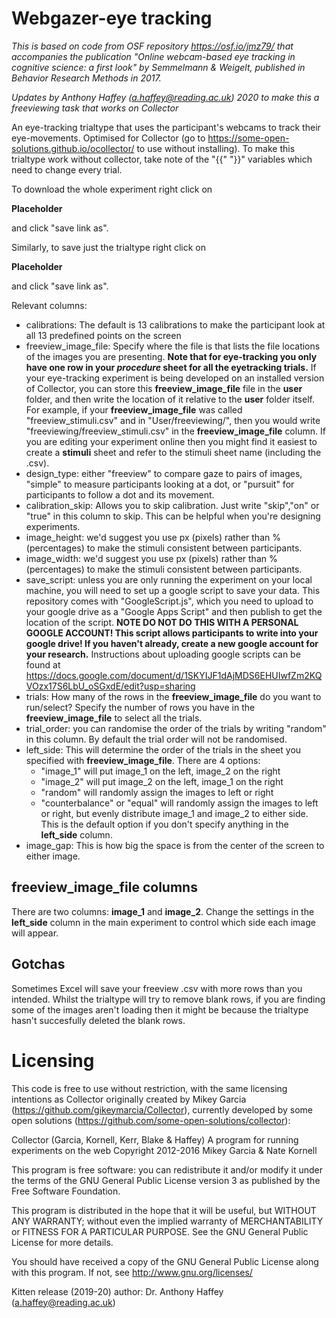 <!--
    Collector (Garcia, Kornell, Kerr, Blake & Haffey)
    A program for running experiments on the web
    Copyright 2012-2016 Mikey Garcia & Nate Kornell


    This program is free software: you can redistribute it and/or modify
    it under the terms of the GNU General Public License version 3 as published by
    the Free Software Foundation.

    This program is distributed in the hope that it will be useful,
    but WITHOUT ANY WARRANTY; without even the implied warranty of
    MERCHANTABILITY or FITNESS FOR A PARTICULAR PURPOSE.  See the
    GNU General Public License for more details.

    You should have received a copy of the GNU General Public License
    along with this program.  If not, see <http://www.gnu.org/licenses/>

	Kitten release (2019-20) author: Dr. Anthony Haffey (a.haffey@reading.ac.uk)
-->
# Webgazer-eye tracking

*This is based on code from OSF repository https://osf.io/jmz79/ that accompanies the publication "Online webcam-based eye tracking in cognitive science: a first look" by Semmelmann & Weigelt, published in Behavior Research Methods in 2017.*
  
*Updates by Anthony Haffey (a.haffey@reading.ac.uk) 2020 to make this a freeviewing task that works on Collector*

An eye-tracking trialtype that uses the participant's webcams to track their eye-movements.
Optimised for Collector (go to https://some-open-solutions.github.io/ocollector/ to use without installing).
To make this trialtype work without collector, take note of the "{{" "}}" variables which need to change every trial.

To download the whole experiment right click on

__Placeholder__

and click "save link as". 

Similarly, to save just the trialtype right click on 

__Placeholder__

and click "save link as".

Relevant columns:
- calibrations: The default is 13 calibrations to make the participant look at all 13 predefined points on the screen
- freeview_image_file: Specify where the file is that lists the file locations of the images you are presenting. **Note that for eye-tracking you only have one row in your *procedure* sheet for all the eyetracking trials.** If your eye-tracking experiment is being developed on an installed version of Collector, you can store this **freeview_image_file** file in the **user** folder, and then write the location of it relative to the **user** folder itself. For example, if your **freeview_image_file** was called "freeview_stimuli.csv" and in "User/freeviewing/", then you would write "freeviewing/freeview_stimuli.csv" in the **freeview_image_file** column. If you are editing your experiment online then you might find it easiest to create a **stimuli** sheet and refer to the stimuli sheet name (including the .csv).
- design_type: either "freeview" to compare gaze to pairs of images, "simple" to measure participants looking at a dot, or "pursuit" for participants to follow a dot and its movement.
- calibration_skip: Allows you to skip calibration. Just write "skip","on" or "true" in this column to skip. This can be helpful when you're designing experiments.
- image_height: we'd suggest you use px (pixels) rather than % (percentages) to make the stimuli consistent between participants.
- image_width: we'd suggest you use px (pixels) rather than % (percentages) to make the stimuli consistent between participants.
- save_script: unless you are only running the experiment on your local machine, you will need to set up a google script to save your data. This repository comes with "GoogleScript.js", which you need to upload to your google drive as a "Google Apps Script" and then publish to get the location of the script. **NOTE DO NOT DO THIS WITH A PERSONAL GOOGLE ACCOUNT! This script allows participants to write into your google drive! If you haven't already, create a new google account for your research.** Instructions about uploading google scripts can be found at https://docs.google.com/document/d/1SKYIJF1dAjMDS6EHUIwfZm2KQVOzx17S6LbU_oSGxdE/edit?usp=sharing
- trials: How many of the rows in the **freeview_image_file** do you want to run/select? Specify the number of rows you have in the **freeview_image_file** to select all the trials.
- trial_order: you can randomise the order of the trials by writing "random" in this column. By default the trial order will not be randomised. 
- left_side: This will determine the order of the trials in the sheet you specified with **freeview_image_file**. There are 4 options:
  - "image_1" will put image_1 on the left, image_2 on the right 
  - "image_2" will put image_2 on the left, image_1 on the right
  - "random" will randomly assign the images to left or right
  - "counterbalance" or "equal" will randomly assign the images to left or right, but evenly distribute image_1 and image_2 to either side. This is the default option if you don't specify anything in the **left_side** column.
- image_gap: This is how big the space is from the center of the screen to either image.

## freeview_image_file columns
There are two columns: **image_1** and **image_2**. Change the settings in the **left_side** column in the main experiment to control which side each image will appear. 

## Gotchas

Sometimes Excel will save your freeview .csv with more rows than you intended. Whilst the trialtype will try to remove blank rows, if you are finding some of the images aren't loading then it might be because the trialtype hasn't succesfully deleted the blank rows.

# Licensing
This code is free to use without restriction, with the same licensing intentions as Collector originally created by Mikey Garcia (https://github.com/gikeymarcia/Collector), currently developed by some open solutions (https://github.com/some-open-solutions/collector):

Collector (Garcia, Kornell, Kerr, Blake & Haffey)
A program for running experiments on the web
Copyright 2012-2016 Mikey Garcia & Nate Kornell


This program is free software: you can redistribute it and/or modify
it under the terms of the GNU General Public License version 3 as published by
the Free Software Foundation.

This program is distributed in the hope that it will be useful,
but WITHOUT ANY WARRANTY; without even the implied warranty of
MERCHANTABILITY or FITNESS FOR A PARTICULAR PURPOSE.  See the
GNU General Public License for more details.

You should have received a copy of the GNU General Public License
along with this program.  If not, see <http://www.gnu.org/licenses/>

Kitten release (2019-20) author: Dr. Anthony Haffey (a.haffey@reading.ac.uk)
